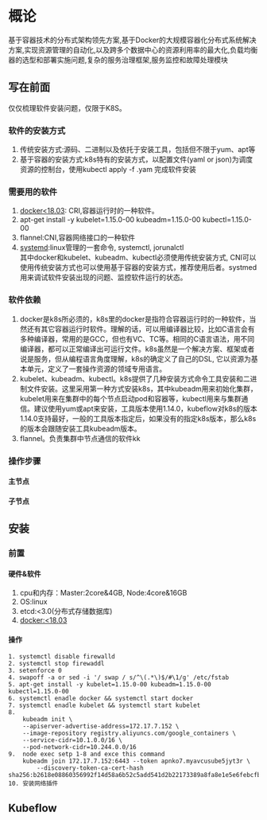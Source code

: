 # 概论
基于容器技术的分布式架构领先方案,基于Docker的大规模容器化分布式系统解决方案,实现资源管理的自动化,以及跨多个数据中心的资源利用率的最大化,负载均衡器的选型和部署实施问题,复杂的服务治理框架,服务监控和故障处理模块
## 写在前面
仅仅梳理软件安装问题，仅限于K8S。
### 软件的安装方式
1. 传统安装方式:源码、二进制以及依托于安装工具，包括但不限于yum、apt等
2. 基于容器的安装方式:k8s特有的安装方式，以配置文件(yaml or json)为调度资源的控制台，使用kubectl apply -f .yam 完成软件安装
### 需要用的软件
1. [docker\<18.03](https://kubernetes.io/zh/docs/setup/production-environment/container-runtimes/): CRI,容器运行时的一种软件。
2. apt-get install -y kubelet=1.15.0-00 kubeadm=1.15.0-00 kubectl=1.15.0-00
3. flannel:CNI,容器网络接口的一种软件
4. [systemd](https://www.cnblogs.com/zwcry/p/9602756.html):linux管理的一套命令, systemctl, jorunalctl</br>
其中docker和kubelet、kubeadm、kubectl必须使用传统安装方式, CNI可以使用传统安装方式也可以使用基于容器的安装方式，推荐使用后者。systmed用来调试软件安装出现的问题、监控软件运行的状态。
### 软件依赖
1. docker是k8s所必须的，k8s里的docker是指符合容器运行时的一种软件，当然还有其它容器运行时软件。理解的话，可以用编译器比较，比如C语言会有多种编译器，常用的是GCC，但也有VC、TC等。相同的C语言语法，用不同编译器，都可以正常编译出可运行文件。k8s虽然是一个解决方案、框架或者说是服务，但从编程语言角度理解，k8s的确定义了自己的DSL, 它以资源为基本单元，定义了一套操作资源的领域专用语言。
2. kubelet、kubeadm、kubectl。k8s提供了几种安装方式命令工具安装和二进制文件安装。这里采用第一种方式安装k8s，其中kubeadm用来初始化集群，kubelet用来在集群中的每个节点启动pod和容器等，kubectl用来与集群通信。建议使用yum或apt来安装，工具版本使用1.14.0，kubeflow对k8s的版本1.14.0支持最好，一般的工具版本指定后，如果没有的指定k8s版本，那么k8s的版本会跟随安装工具kubeadm版本。
3. flannel。负责集群中节点通信的软件kk
### 操作步骤
#### 主节点
#### 子节点

## 安装
### 前置
#### 硬件&软件
1. cpu和内存：Master:2core&4GB, Node:4core&16GB
2. OS:linux
3. etcd:<3.0(分布式存储数据库)
4. [docker:\<18.03](https://kubernetes.io/zh/docs/setup/production-environment/container-runtimes/)
#### 操作
```
1. systemctl disable firewalld
2. systemctl stop firewaddl
3. setenforce 0 
4. swapoff -a or sed -i '/ swap / s/^\(.*\)$/#\1/g' /etc/fstab 
5. apt-get install -y kubelet=1.15.0-00 kubeadm=1.15.0-00 kubectl=1.15.0-00
6. systemctl enadle docker && systemctl start docker
7. systemctl enadle kubelet && systemctl start kubelet
8. 
	kubeadm init \
	--apiserver-advertise-address=172.17.7.152 \
	--image-repository registry.aliyuncs.com/google_containers \
	--service-cidr=10.1.0.0/16 \
	--pod-network-cidr=10.244.0.0/16
9.	node exec setp 1-8 and exce this command
	kubeadm join 172.17.7.152:6443 --token apnko7.myavcusube5jyt3r \
    	--discovery-token-ca-cert-hash sha256:b2618e08860356992f14d58a6b52c5add541d2b22173389a8fa8e1e5e6febcfb
10. 安装网络插件
```
## Kubeflow
